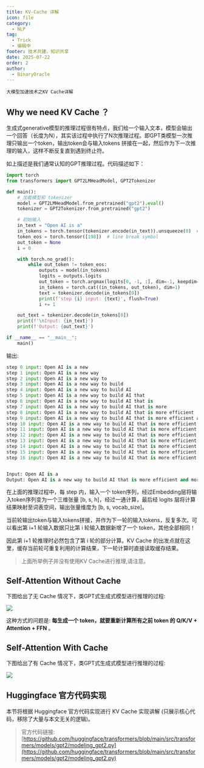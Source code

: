 ```yaml
---
title: KV-Cache 详解
icon: file
category:
  - NLP
tag:
  - Trick
  - 编辑中
footer: 技术共建，知识共享
date: 2025-07-22
order: 2
author:
  - BinaryOracle
---
```


`大模型加速技术之KV Cache详解`
 
<!-- more -->

## Why we need KV Cache ？

生成式generative模型的推理过程很有特点，我们给一个输入文本，模型会输出一个回答（长度为N），其实该过程中执行了N次推理过程。即GPT类模型一次推理只输出一个token，输出token会与输入tokens 拼接在一起，然后作为下一次推理的输入，这样不断反复直到遇到终止符。

如上描述是我们通常认知的GPT推理过程。代码描述如下：

```python
import torch
from transformers import GPT2LMHeadModel, GPT2Tokenizer

def main():
    # 加载模型和 tokenizer
    model = GPT2LMHeadModel.from_pretrained("gpt2").eval()
    tokenizer = GPT2Tokenizer.from_pretrained("gpt2")

    # 初始输入
    in_text = "Open AI is a"
    in_tokens = torch.tensor(tokenizer.encode(in_text)).unsqueeze(0)  # [1, seq_len]
    token_eos = torch.tensor([198])  # line break symbol
    out_token = None
    i = 0

    with torch.no_grad():
        while out_token != token_eos:
            outputs = model(in_tokens)
            logits = outputs.logits
            out_token = torch.argmax(logits[0, -1, :], dim=-1, keepdim=True).unsqueeze(0)  # [1, 1]
            in_tokens = torch.cat((in_tokens, out_token), dim=1)
            text = tokenizer.decode(in_tokens[0])
            print(f'step {i} input: {text}', flush=True)
            i += 1

    out_text = tokenizer.decode(in_tokens[0])
    print(f'\nInput: {in_text}')
    print(f'Output: {out_text}')

if __name__ == "__main__":
    main()
```

输出:

```python
step 0 input: Open AI is a new
step 1 input: Open AI is a new way
step 2 input: Open AI is a new way to
step 3 input: Open AI is a new way to build
step 4 input: Open AI is a new way to build AI
step 5 input: Open AI is a new way to build AI that
step 6 input: Open AI is a new way to build AI that is
step 7 input: Open AI is a new way to build AI that is more
step 8 input: Open AI is a new way to build AI that is more efficient
step 9 input: Open AI is a new way to build AI that is more efficient and
step 10 input: Open AI is a new way to build AI that is more efficient and more
step 11 input: Open AI is a new way to build AI that is more efficient and more efficient
step 12 input: Open AI is a new way to build AI that is more efficient and more efficient than
step 13 input: Open AI is a new way to build AI that is more efficient and more efficient than traditional
step 14 input: Open AI is a new way to build AI that is more efficient and more efficient than traditional AI
step 15 input: Open AI is a new way to build AI that is more efficient and more efficient than traditional AI.
step 16 input: Open AI is a new way to build AI that is more efficient and more efficient than traditional AI.


Input: Open AI is a
Output: Open AI is a new way to build AI that is more efficient and more efficient than traditional AI.
```

在上面的推理过程中，每 step 内，输入一个 token序列，经过Embedding层将输入token序列变为一个三维张量 [b, s, h]，经过一通计算，最后经 logits 层将计算结果映射至词表空间，输出张量维度为 [b, s, vocab_size]。

当前轮输出token与输入tokens拼接，并作为下一轮的输入tokens，反复多次。可以看出第 i+1 轮输入数据只比第 i 轮输入数据新增了一个 token，其他全部相同！

因此第 i+1 轮推理时必然包含了第 i 轮的部分计算。KV Cache 的出发点就在这里，缓存当前轮可重复利用的计算结果，下一轮计算时直接读取缓存结果。

> 上面所举例子并没有使用KV Cache进行推理,请注意。

## Self-Attention Without Cache

下图给出了无 Cache 情况下，类GPT式生成式模型进行推理的过程:

![](KV-Cache/1.png)

这种方式的问题是: **每生成一个 token，就要重新计算所有之前 token 的 Q/K/V + Attention + FFN** 。


## Self-Attention With Cache


下图给出了有 Cache 情况下，类GPT式生成式模型进行推理的过程:

![](KV-Cache/2.png)

## Huggingface 官方代码实现

本节将根据 Huggingface 官方代码实现进行 KV Cache 实现讲解 (只展示核心代码，移除了大量与本文无关的逻辑)。

> 官方代码链接: [https://github.com/huggingface/transformers/blob/main/src/transformers/models/gpt2/modeling_gpt2.py](https://github.com/huggingface/transformers/blob/main/src/transformers/models/gpt2/modeling_gpt2.py)

